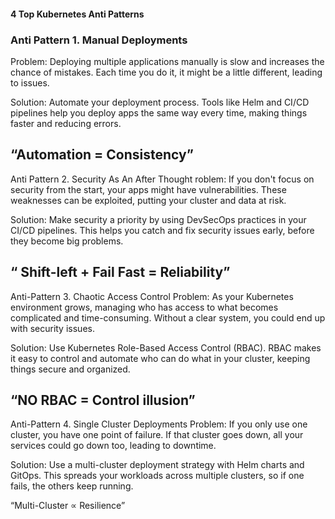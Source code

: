 #### 4 Top Kubernetes Anti Patterns

### Anti Pattern 1. Manual Deployments
Problem: Deploying multiple applications manually is slow and increases the chance of mistakes. Each time you do it, it might be a little different, leading to issues.

Solution: Automate your deployment process. Tools like Helm and CI/CD pipelines help you deploy apps the same way every time, making things faster and reducing errors.

## “Automation = Consistency”

Anti Pattern 2. Security As An After Thought
roblem: If you don't focus on security from the start, your apps might have vulnerabilities. These weaknesses can be exploited, putting your cluster and data at risk.

Solution: Make security a priority by using DevSecOps practices in your CI/CD pipelines. This helps you catch and fix security issues early, before they become big problems.

## “ Shift-left + Fail Fast = Reliability”

Anti-Pattern 3. Chaotic Access Control
Problem: As your Kubernetes environment grows, managing who has access to what becomes complicated and time-consuming. Without a clear system, you could end up with security issues.

Solution: Use Kubernetes Role-Based Access Control (RBAC). RBAC makes it easy to control and automate who can do what in your cluster, keeping things secure and organized.

## “NO RBAC = Control illusion”

Anti-Pattern 4. Single Cluster Deployments
Problem: If you only use one cluster, you have one point of failure. If that cluster goes down, all your services could go down too, leading to downtime.

Solution: Use a multi-cluster deployment strategy with Helm charts and GitOps. This spreads your workloads across multiple clusters, so if one fails, the others keep running.

“Multi-Cluster ∝ Resilience”
